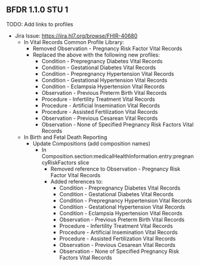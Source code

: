 ## BFDR 1.1.0 STU 1

TODO: Add links to profiles

* Jira Issue: https://jira.hl7.org/browse/FHIR-40680
  * In Vital Records Common Profile Library:
    * Removed Observation - Pregnancy Risk Factor Vital Records
    * Replaced the above with the following new profiles:
      * Condition - Prepregnancy Diabetes Vital Records
      * Condition - Gestational Diabetes Vital Records
      * Condition - Prepregnancy Hypertension Vital Records
      * Condition - Gestational Hypertension Vital Records
      * Condition - Eclampsia Hypertension Vital Records
      * Observation - Previous Preterm Birth Vital Records
      * Procedure - Infertility Treatment Vital Records
      * Procedure - Artificial Insemination Vital Records
      * Procedure - Assisted Fertilization Vital Records
      * Observation - Previous Cesarean Vital Records
      * Observation - None of Specified Pregnancy Risk Factors Vital Records
  * In Birth and Fetal Death Reporting
    * Update Compositions (add composition names)
      * In Composition.section:medicalHealthInformation.entry:pregnancyRiskFactors slice
        * Removed reference to Observation - Pregnancy Risk Factor Vital Records
        * Added references to:
          * Condition - Prepregnancy Diabetes Vital Records
          * Condition - Gestational Diabetes Vital Records
          * Condition - Prepregnancy Hypertension Vital Records
          * Condition - Gestational Hypertension Vital Records
          * Condition - Eclampsia Hypertension Vital Records
          * Observation - Previous Preterm Birth Vital Records
          * Procedure - Infertility Treatment Vital Records
          * Procedure - Artificial Insemination Vital Records
          * Procedure - Assisted Fertilization Vital Records
          * Observation - Previous Cesarean Vital Records
          * Observation - None of Specified Pregnancy Risk Factors Vital Records
